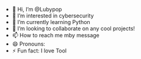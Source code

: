 - 👋 Hi, I’m @Lubypop
- 👀 I’m interested in cybersecurity
- 🌱 I’m currently learning Python
- 💞️ I’m looking to collaborate on any cool projects!
- 📫 How to reach me mby message
- 😄 Pronouns:
- ⚡ Fun fact: I love Tool 

<!---
Lubypop/Lubypop is a ✨ special ✨ repository because its `README.md` (this file) appears on your GitHub profile.
You can click the Preview link to take a look at your changes.
--->
